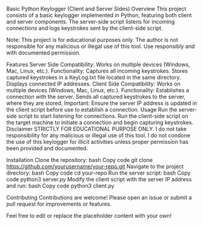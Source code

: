 Basic Python Keylogger (Client and Server Sides)
Overview
This project consists of a basic keylogger implemented in Python, featuring both client and server components. The server-side script listens for incoming connections and logs keystrokes sent by the client-side script.

Note: This project is for educational purposes only. The author is not responsible for any malicious or illegal use of this tool. Use responsibly and with documented permission.

Features
Server Side
Compatibility: Works on multiple devices (Windows, Mac, Linux, etc.).
Functionality:
Captures all incoming keystrokes.
Stores captured keystrokes in a KeyLog.txt file located in the same directory.
Displays connected IP addresses.
Client Side
Compatibility: Works on multiple devices (Windows, Mac, Linux, etc.).
Functionality:
Establishes a connection with the server.
Sends all captured keystrokes to the server, where they are stored.
Important:
Ensure the server IP address is updated in the client script before use to establish a connection.
Usage
Run the server-side script to start listening for connections.
Run the client-side script on the target machine to initiate a connection and begin capturing keystrokes.
Disclaimer
STRICTLY FOR EDUCATIONAL PURPOSE ONLY.
I do not take responsibility for any malicious or illegal use of this tool. I do not condone the use of this keylogger for illicit activities unless proper permission has been provided and documented.


Installation
Clone the repository:
bash
Copy code
git clone https://github.com/yourusername/your-repo.git
Navigate to the project directory:
bash
Copy code
cd your-repo
Run the server script:
bash
Copy code
python3 server.py
Modify the client script with the server IP address and run:
bash
Copy code
python3 client.py


Contributing
Contributions are welcome! Please open an issue or submit a pull request for improvements or features.

Feel free to edit or replace the placeholder content with your own!
